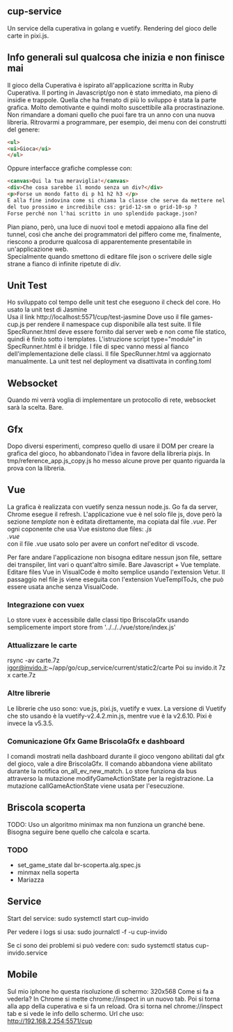 ## cup-service
Un service della cuperativa in golang e vuetify. Rendering del gioco delle carte in pixi.js.

## Info generali sul qualcosa che inizia e non finisce mai
Il gioco della Cuperativa è ispirato all'applicazione scritta in Ruby Cuperativa.
Il porting in Javascript/go non è stato immediato, ma pieno di insidie e trappole.
Quella che ha frenato di più lo sviluppo è stata la parte grafica. Molto demotivante
e quindi molto suscettibile alla procrastinazione. Non rimandare a domani quello che puoi fare tra un anno con una nuova libreria. 
Ritrovarmi a programmare, per esempio, dei menu con dei construtti del genere:
```html
<ul>
<ui>Gioca</ui>
</ul>
```
Oppure interfacce grafiche complesse con:
```html
<canvas>Qui la tua meraviglia!</canvas>
<div>Che cosa sarebbe il mondo senza un div?</div>
<p>Forse un mondo fatto di p h1 h2 h3 </p>
E alla fine indovina come si chiama la classe che serve da mettere nel div 
del tuo prossimo e incredibile css: grid-12-sm o grid-10-sp ?
Forse perché non l'hai scritto in uno splendido package.json? 
```

Pian piano, però, una luce di nuovi tool e metodi appaiono alla fine del tunnel, così che anche dei programmatori del piffero come me, finalmente, riescono a produrre qualcosa di apparentemente presentabile in un'applicazione web.   
Specialmente quando smettono di editare file json o scrivere delle sigle strane a fianco di infinite ripetute di _div_.

## Unit Test
Ho sviluppato col tempo delle unit test che eseguono il check del core.
Ho usato la unit test di Jasmine  
Usa il link http://localhost:5571/cup/test-jasmine
Dove uso il file games-cup.js per rendere il namespace cup disponibile alla test suite.
Il file SpecRunner.html deve essere fornito dal server web e non come file statico,
quindi è finito sotto i templates.
L'istruzione script type="module" in SpecRunner.html è il bridge.
I file di spec vanno messi al fianco dell'implementazione delle classi. 
Il file SpecRunner.html va aggiornato manualmente.
La unit test nel deployment va disattivata in confing.toml

## Websocket
Quando mi verrà voglia di implementare un protocollo di rete, websocket sarà la scelta.
Bare.

## Gfx
Dopo diversi esperimenti, compreso quello di usare il DOM per creare la grafica del gioco,
ho abbandonato l'idea in favore della libreria pixjs. 
In tmp/reference_app.js_copy.js ho messo alcune prove per quanto riguarda la prova con la libreria.

## Vue
La grafica è realizzata con vuetify senza nessun node.js. Go fa da server, Chrome esegue il refresh.
L'applicazione vue è nel solo file js, dove però la sezione _template_ non è editata direttamente,
ma copiata dal file _<componente>.vue_. Per ogni coponente che usa Vue esistono due files:
  _<componente>.js_  
  _<componente>.vue_   
con il file .vue usato solo per avere un confort nel'editor di vscode.

Per fare andare l'applicazione non bisogna editare nessun json file, settare dei transpiler,
lint vari o quant'altro simile. Bare Javascript + Vue template. 
Editare files Vue in VisualCode è molto semplice usando l'extension Vetur.
Il passaggio nel file js viene eseguita con l'extension VueTemplToJs, che può essere usata anche 
senza VisualCode.


### Integrazione con vuex
Lo store vuex è accessibile dalle classi tipo BriscolaGfx usando semplicemente
import store from '../../../vue/store/index.js'

### Attualizzare le carte
rsync -av carte.7z igor@invido.it:~/app/go/cup_service/current/static2/carte
Poi su invido.it
 7z x carte.7z

### Altre librerie
Le librerie che uso sono: vue.js, pixi.js, vuetify e vuex.
La versione di Vuetify che sto usando è la vuetify-v2.4.2.min.js, 
mentre vue è la v2.6.10. Pixi è invece la  v5.3.5.

### Comunicazione Gfx Game BriscolaGfx e dashboard
I comandi mostrati nella dashboard durante il gioco vengono abilitati dal gfx del gioco,
vale a dire BriscolaGfx.
Il comando abbandona viene abilitato durante la notifica on_all_ev_new_match.
Lo store funziona da bus attraverso la mutazione modifyGameActionState per la registrazione.
La mutazione callGameActionState viene usata per l'esecuzione.

## Briscola scoperta
TODO:
Uso un algoritmo minimax ma non funziona un granché bene. Bisogna seguire bene
quello che calcola e scarta.

### TODO
- set_game_state dal br-scoperta.alg.spec.js
- minmax nella soperta
- Mariazza

## Service
Start del service:
sudo systemctl start cup-invido

Per vedere i logs si usa:
sudo journalctl -f -u cup-invido

Se ci sono dei problemi si può vedere con:
sudo systemctl status cup-invido.service

## Mobile
Sul mio iphone ho questa risoluzione di schermo:
320x568
Come si fa a vederla?
In Chrome si mette chrome://inspect in un nuovo tab. Poi si torna alla app della cuperativa
e si fa un reload. Ora si torna nel chrome://inspect tab e si vede le info dello schermo. 
Url che uso: http://192.168.2.254:5571/cup